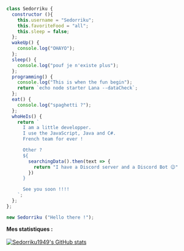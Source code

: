 ```js
class Sedorriku {
  constructor (){
    this.username = "Sedorriku";
    this.favoriteFood = "all";
    this.sleep = false;
  };
  wakeUp() {
    console.log("OHAYO");
  };
  sleep() {
    console.log("pouf je n'existe plus");
  };
  programming() {
    console.log("This is when the fun begin");
    return `echo node starter Lana --dataCheck`;
  };
  eat() {
    console.log("spaghetti ?");
  };
  whoHeIs() {
    return `
      I am a little developper.
      I use the JavaScript, Java and C#.
      French team for ever !

      Other ?
      ${
        searchingData().then(text => {
          return "I have a Discord server and a Discord Bot 😉"
        })
      }

      See you soon !!!!
    `;
  };
};

new Sedorriku ("Hello there !");
```

<strong>Mes statistiques :</strong></br> </br>
[![Sedorriku1949's GitHub stats](https://github-readme-stats.vercel.app/api?username=Sedorikku1949&show_icons=true&theme=blueberry)](https://github.com/Sedorikku1949/github-readme-stats)
